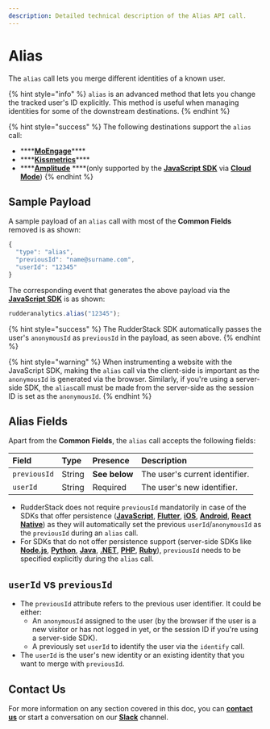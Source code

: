 ```yaml
---
description: Detailed technical description of the Alias API call.
---
```


# Alias

The `alias` call lets you merge different identities of a known user.

{% hint style="info" %}
`alias` is an advanced method that lets you change the tracked user's ID explicitly. This method is useful when managing identities for some of the downstream destinations.
{% endhint %}

{% hint style="success" %}
The following destinations support the `alias` call:

* \*\*\*\*[**MoEngage**](../../../destinations/marketing/moengage.md)\*\*\*\*
* \*\*\*\*[**Kissmetrics**](../../../destinations/analytics/kissmetrics.md)\*\*\*\*
* \*\*\*\*[**Amplitude**](../../../destinations/analytics/amplitude.md) ****\(only supported by the [**JavaScript SDK**](../../../stream-sources/rudderstack-sdk-integration-guides/rudderstack-javascript-sdk/) via [**Cloud Mode**](https://docs.rudderstack.com/connections/rudderstack-connection-modes#cloud-mode)\)
{% endhint %}

## Sample Payload

A sample payload of an `alias` call with most of the **Common Fields** removed is as shown:

```javascript
{
  "type": "alias",
  "previousId": "name@surname.com",
  "userId": "12345"
}
```

The corresponding event that generates the above payload via the [**JavaScript SDK**](../../../stream-sources/rudderstack-sdk-integration-guides/rudderstack-javascript-sdk/) is as shown:

```javascript
rudderanalytics.alias("12345");
```

{% hint style="success" %}
The RudderStack SDK automatically passes the user's `anonymousId` as `previousId` in the payload, as seen above.
{% endhint %}

{% hint style="warning" %}
When instrumenting a website with the JavaScript SDK, making the `alias` call via the client-side is important as the `anonymousId` is generated via the browser. Similarly, if you're using a server-side SDK, the `alias`call must be made from the server-side as the session ID is set as the `anonymousId`.
{% endhint %}

## Alias Fields

Apart from the **Common Fields**, the `alias` call accepts the following fields:

| **Field** | **Type** | **Presence** | **Description** |
| :--- | :--- | :--- | :--- |
| `previousId` | String | **See below** | The user's current identifier. |
| `userId` | String | Required | The user's new identifier. |

* RudderStack does not require `previousId` mandatorily in case of the SDKs that offer persistence \([**JavaScript**](../../../stream-sources/rudderstack-sdk-integration-guides/rudderstack-javascript-sdk/), [**Flutter**](../../../stream-sources/rudderstack-sdk-integration-guides/rudderstack-flutter-sdk.md), [**iOS**](../../../stream-sources/rudderstack-sdk-integration-guides/rudderstack-ios-sdk.md), [**Android**](../../../stream-sources/rudderstack-sdk-integration-guides/rudderstack-android-sdk/), [**React Native**](../../../stream-sources/rudderstack-sdk-integration-guides/rudderstack-react-native-sdk.md)\) as they will automatically set the previous `userId`/`anonymousId` as the `previousId` during an `alias` call. 
* For SDKs that do not offer persistence support \(server-side SDKs like [**Node.js**](../../../stream-sources/rudderstack-sdk-integration-guides/rudderstack-node-sdk.md), [**Python**](../../../stream-sources/rudderstack-sdk-integration-guides/rudderstack-python-sdk.md), [**Java**](../../../stream-sources/rudderstack-sdk-integration-guides/rudderstack-java-sdk.md), [**.NET**](../../../stream-sources/rudderstack-sdk-integration-guides/.net.md), [**PHP**](../../../stream-sources/rudderstack-sdk-integration-guides/php.md), [**Ruby**](../../../stream-sources/rudderstack-sdk-integration-guides/rudderstack-ruby-sdk.md)\), `previousId` needs to be specified explicitly during the `alias` call.

## `userId` vs `previousId`

* The `previousId` attribute refers to the previous user identifier. It could be either: 
  * An `anonymousId` assigned to the user \(by the browser if the user is a new visitor or has not logged in yet, or the session ID if you're using a server-side SDK\). 
  * A previously set `userId` to identify the user via the `identify` call. 
* The `userId` is the user's new identity or an existing identity that you want to merge with `previousId`.

## Contact Us

For more information on any section covered in this doc, you can [**contact us**](mailto:%20docs@rudderstack.com) or start a conversation on our [**Slack**](https://resources.rudderstack.com/join-rudderstack-slack) channel.

